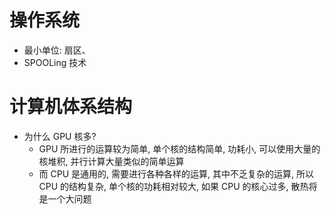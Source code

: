 # 操作系统
- 最小单位: 扇区、
- SPOOLing 技术

# 计算机体系结构
- 为什么 GPU 核多? 
	- GPU 所进行的运算较为简单, 单个核的结构简单, 功耗小, 可以使用大量的核堆积, 并行计算大量类似的简单运算
	- 而 CPU 是通用的, 需要进行各种各样的运算, 其中不乏复杂的运算, 所以 CPU 的结构复杂, 单个核的功耗相对较大, 如果 CPU 的核心过多, 散热将是一个大问题
